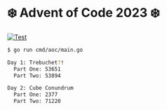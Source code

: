 # ❄️ Advent of Code 2023 ❄️

[![Test](https://github.com/jskrd/advent-of-code-2023/actions/workflows/test.yml/badge.svg)](https://github.com/jskrd/advent-of-code-2023/actions/workflows/test.yml)

```sh
$ go run cmd/aoc/main.go

Day 1: Trebuchet?!
  Part One: 53651
  Part Two: 53894

Day 2: Cube Conundrum
  Part One: 2377
  Part Two: 71220
```
